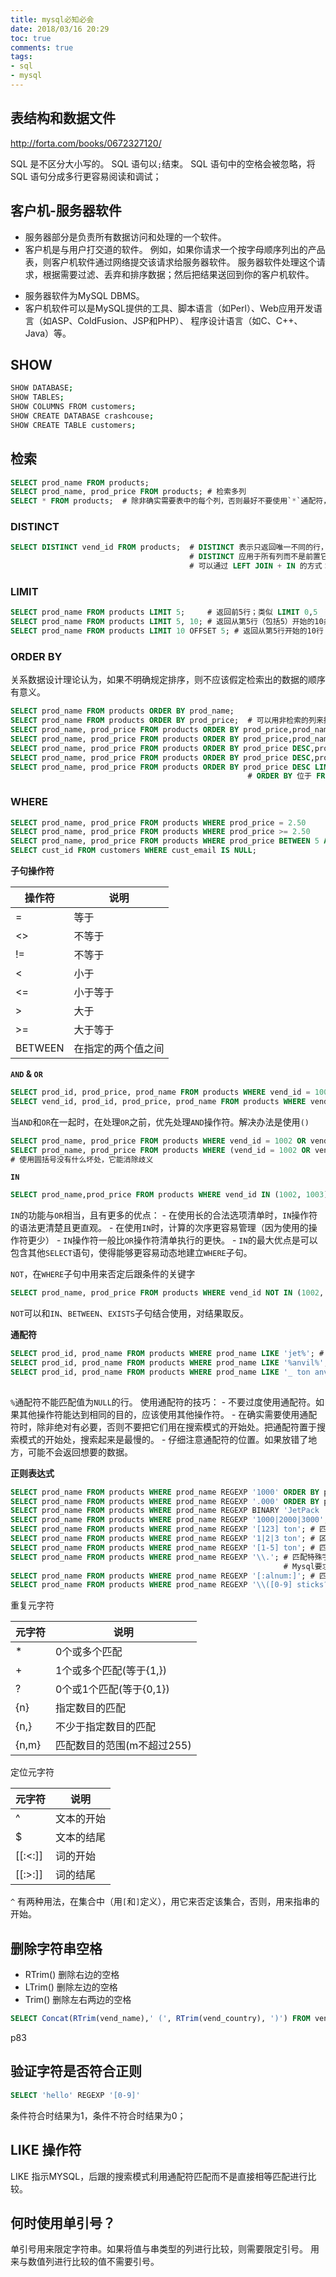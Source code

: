 ```yaml
---
title: mysql必知必会
date: 2018/03/16 20:29
toc: true
comments: true
tags:
- sql
- mysql
---
```


## 表结构和数据文件 
http://forta.com/books/0672327120/

SQL 是不区分大小写的。
SQL 语句以`;`结束。
SQL 语句中的空格会被忽略，将 SQL 语句分成多行更容易阅读和调试；

## 客户机-服务器软件
- 服务器部分是负责所有数据访问和处理的一个软件。
- 客户机是与用户打交道的软件。
例如，如果你请求一个按字母顺序列出的产品表，则客户机软件通过网络提交该请求给服务器软件。
服务器软件处理这个请求，根据需要过滤、丢弃和排序数据；然后把结果送回到你的客户机软件。
* 服务器软件为MySQL DBMS。
* 客户机软件可以是MySQL提供的工具、脚本语言（如Perl）、Web应用开发语言（如ASP、ColdFusion、JSP和PHP）、
    程序设计语言（如C、C++、Java）等。

## SHOW
```sh
SHOW DATABASE;
SHOW TABLES;
SHOW COLUMNS FROM customers;
SHOW CREATE DATABASE crashcouse;
SHOW CREATE TABLE customers;
```

## 检索
```sql
SELECT prod_name FROM products;
SELECT prod_name, prod_price FROM products; # 检索多列
SELECT * FROM products;  # 除非确实需要表中的每个列，否则最好不要使用`*`通配符，检索不需要的列通常会降低检索和应用程序的性能。
```

### DISTINCT
```sql
SELECT DISTINCT vend_id FROM products;  # DISTINCT 表示只返回唯一不同的行，用法是直接放在列名前，注意不能使用DISTINCT
                                        # DISTINCT 应用于所有列而不是前置它的列。
                                        # 可以通过 LEFT JOIN + IN 的方式：
```

### LIMIT
```sql
SELECT prod_name FROM products LIMIT 5;     # 返回前5行；类似 LIMIT 0,5
SELECT prod_name FROM products LIMIT 5, 10; # 返回从第5行（包括5）开始的10条数据； 注意下标从0开始。
SELECT prod_name FROM products LIMIT 10 OFFSET 5; # 返回从第5行开始的10行
```

### ORDER BY
关系数据设计理论认为，如果不明确规定排序，则不应该假定检索出的数据的顺序有意义。
```sql
SELECT prod_name FROM products ORDER BY prod_name; 
SELECT prod_name FROM products ORDER BY prod_price;  # 可以用非检索的列来排序 
SELECT prod_name, prod_price FROM products ORDER BY prod_price,prod_name;  # 多列检索 
SELECT prod_name, prod_price FROM products ORDER BY prod_price,prod_name DESC;  # 反序 （默认是ASC——升序）
SELECT prod_name, prod_price FROM products ORDER BY prod_price DESC,prod_name;  # 注意和上面的区别；  
SELECT prod_name, prod_price FROM products ORDER BY prod_price DESC,prod_name DESC;  # DESC 关键字只应用到直接位于其前面的列名
SELECT prod_name, prod_price FROM products ORDER BY prod_price DESC LIMIT 1;    # 找到最昂贵的物品；
                                                     # ORDER BY 位于 FROM 之后，LIMIT 位于 ORDER BY 之后；
```

### WHERE
```sql
SELECT prod_name, prod_price FROM products WHERE prod_price = 2.50                                                      
SELECT prod_name, prod_price FROM products WHERE prod_price >= 2.50
SELECT prod_name, prod_price FROM products WHERE prod_price BETWEEN 5 AND 10;
SELECT cust_id FROM customers WHERE cust_email IS NULL;

```

**子句操作符**

| 操作符  | 说明               |
| ------- | ------------------ |
| =       | 等于               |
| <>      | 不等于             |
| !=      | 不等于             |
| <       | 小于               |
| <=      | 小于等于           |
| >       | 大于               |
| >=      | 大于等于           |
| BETWEEN | 在指定的两个值之间 |

**`AND` & `OR`** 
```sql
SELECT prod_id, prod_price, prod_name FROM products WHERE vend_id = 1003 AND prod_price <= 10; # 逻辑与
SELECT vend_id, prod_id, prod_price, prod_name FROM products WHERE vend_id = 1003 OR vend_id = 1002; # 逻辑或
```
当`AND`和`OR`在一起时，在处理`OR`之前，优先处理`AND`操作符。解决办法是使用`()`
```sql
SELECT prod_name, prod_price FROM products WHERE vend_id = 1002 OR vend_id = 1003 AND prod_price >= 10;
SELECT prod_name, prod_price FROM products WHERE (vend_id = 1002 OR vend_id = 1003) AND prod_price >= 10;
# 使用圆括号没有什么坏处，它能消除歧义
```

**`IN`**
```sql
SELECT prod_name,prod_price FROM products WHERE vend_id IN (1002, 1003) ORDER BY prod_name;
```
`IN`的功能与`OR`相当，且有更多的优点：
    - 在使用长的合法选项清单时，`IN`操作符的语法更清楚且更直观。
    - 在使用`IN`时，计算的次序更容易管理（因为使用的操作符更少）
    - `IN`操作符一般比`OR`操作符清单执行的更快。
    - `IN`的最大优点是可以包含其他`SELECT`语句，使得能够更容易动态地建立`WHERE`子句。

`NOT`，在`WHERE`子句中用来否定后跟条件的关键字
```sql
SELECT prod_name, prod_price FROM products WHERE vend_id NOT IN (1002, 1003) ORDER BY prod_name;
```
`NOT`可以和`IN`、`BETWEEN`、`EXISTS`子句结合使用，对结果取反。


**通配符**
```sql
SELECT prod_id, prod_name FROM products WHERE prod_name LIKE 'jet%'; # 检索任意以jet起头的词
SELECT prod_id, prod_name FROM products WHERE prod_name LIKE '%anvil%'; # 检索任意位置包含文本anvil的值
SELECT prod_id, prod_name FROM products WHERE prod_name LIKE '_ ton anvil'; # 与%可以匹配任意字符不一样, 
                                                                            # _ 总是匹配一个字符，不能多也不能少 
```
`%`通配符不能匹配值为`NULL`的行。
使用通配符的技巧：
    - 不要过度使用通配符。如果其他操作符能达到相同的目的，应该使用其他操作符。
    - 在确实需要使用通配符时，除非绝对有必要，否则不要把它们用在搜索模式的开始处。把通配符置于搜索模式的开始处，搜索起来是最慢的。
    - 仔细注意通配符的位置。如果放错了地方，可能不会返回想要的数据。

**正则表达式**
```sql
SELECT prod_name FROM products WHERE prod_name REGEXP '1000' ORDER BY prod_name;
SELECT prod_name FROM products WHERE prod_name REGEXP '.000' ORDER BY prod_name; # `.`匹配任意一个字符
SELECT prod_name FROM products WHERE prod_name REGEXP BINARY 'JetPack .000' # 默认不匹配大小写, 使用 BINARY 来区分
SELECT prod_name FROM products WHERE prod_name REGEXP '1000|2000|3000'; # 进行OR匹配
SELECT prod_name FROM products WHERE prod_name REGEXP '[123] ton'; # 匹配任意几个字符, 指定一组用[和]括起来的字符
SELECT prod_name FROM products WHERE prod_name REGEXP '1|2|3 ton'; # 区别于上面的[123] ton,这里匹配的是1, 2, 3 ton 
SELECT prod_name FROM products WHERE prod_name REGEXP '[1-5] ton'; # 匹配范围  
SELECT prod_name FROM products WHERE prod_name REGEXP '\\.'; # 匹配特殊字符, 需要使用转义符
                                                             # Mysql要求两个反斜杠(Mysql自己解释一个,正则表达式库解释一个)  
SELECT prod_name FROM products WHERE prod_name REGEXP '[:alnum:]'; # 匹配字符类,更多参考p58 
SELECT prod_name FROM products WHERE prod_name REGEXP '\\([0-9] sticks?\\)'; # sticks? 匹配stick和sticks 
```
重复元字符

| 元字符 | 说明                       |
| ------ | -------------------------- |
| *      | 0个或多个匹配              |
| +      | 1个或多个匹配(等于{1,})    |
| ?      | 0个或1个匹配(等于{0,1})    |
| {n}    | 指定数目的匹配             |
| {n,}   | 不少于指定数目的匹配       |
| {n,m}  | 匹配数目的范围(m不超过255) |

定位元字符

| 元字符  | 说明       |
| ------- | ---------- |
| ^       | 文本的开始 |
| $       | 文本的结尾 |
| [[:<:]] | 词的开始   |
| [[:>:]] | 词的结尾   |

`^` 有两种用法，在集合中（用`[`和`]`定义），用它来否定该集合，否则，用来指串的开始。





## 删除字符串空格
- RTrim() 删除右边的空格
- LTrim() 删除左边的空格
- Trim() 删除左右两边的空格
```sql
SELECT Concat(RTrim(vend_name),' (', RTrim(vend_country), ')') FROM vendors ORDER BY vend_name;
```
p83


## 验证字符是否符合正则
```sql
SELECT 'hello' REGEXP '[0-9]'
```
条件符合时结果为1，条件不符合时结果为0；

## LIKE 操作符
LIKE
指示MYSQL，后跟的搜索模式利用通配符匹配而不是直接相等匹配进行比较。

## 何时使用单引号？
单引号用来限定字符串。如果将值与串类型的列进行比较，则需要限定引号。
用来与数值列进行比较的值不需要引号。